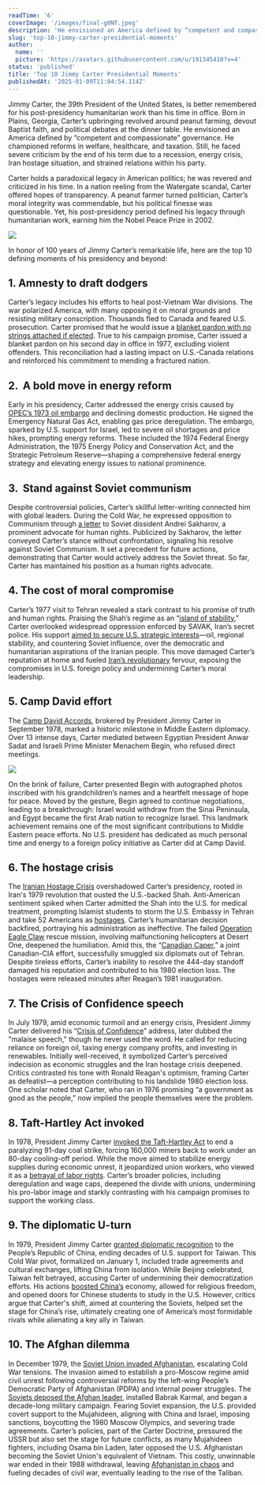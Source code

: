 ```yaml
---
readTime: '6'
coverImage: '/images/final-g0NT.jpeg'
description: 'He envisioned an America defined by “competent and compassionate” governance. He championed reforms in welfare, healthcare, and taxation. Still, he faced severe criticism by the end of his term due to a recession, energy crisis, Iran hostage situation, and strained relations within his party. '
slug: 'top-10-jimmy-carter-presidential-moments'
author:
  name: ''
  picture: 'https://avatars.githubusercontent.com/u/191345410?v=4'
status: 'published'
title: 'Top 10 Jimmy Carter Presidential Moments'
publishedAt: '2025-01-09T11:04:54.114Z'
---
```


Jimmy Carter, the 39th President of the United States, is better remembered for his post-presidency humanitarian work than his time in office. Born in Plains, Georgia, Carter’s upbringing revolved around peanut farming, devout Baptist faith, and political debates at the dinner table. He envisioned an America defined by “competent and compassionate” governance. He championed reforms in welfare, healthcare, and taxation. Still, he faced severe criticism by the end of his term due to a recession, energy crisis, Iran hostage situation, and strained relations within his party.

Carter holds a paradoxical legacy in American politics; he was revered and criticized in his time. In a nation reeling from the Watergate scandal, Carter offered hopes of transparency. A peanut farmer turned politician, Carter’s moral integrity was commendable, but his political finesse was questionable. Yet, his post-presidency period defined his legacy through humanitarian work, earning him the Nobel Peace Prize in 2002.

![](/images/ap7708040394_slide-9c439c24fdc53d05d5dceda9b90fbaed025acd32.jpg-k4ND.jpg)

In honor of 100 years of Jimmy Carter’s remarkable life, here are the top 10 defining moments of his presidency and beyond:

## 1. Amnesty to draft dodgers

Carter’s legacy includes his efforts to heal post-Vietnam War divisions. The war polarized America, with many opposing it on moral grounds and resisting military conscription. Thousands fled to Canada and feared U.S. prosecution. Carter promised that he would issue a [blanket pardon with no strings attached if elected](https://www.montrealgazette.com/opinion/article646929.html). True to his campaign promise, Carter issued a blanket pardon on his second day in office in 1977, excluding violent offenders. This reconciliation had a lasting impact on U.S.-Canada relations and reinforced his commitment to mending a fractured nation.

## 2.  A bold move in energy reform

Early in his presidency, Carter addressed the energy crisis caused by [OPEC’s 1973 oil embargo](https://ballotpedia.org/Natural_Gas_Policy_Act_of_1978) and declining domestic production. He signed the Emergency Natural Gas Act, enabling gas price deregulation. The embargo, sparked by U.S. support for Israel, led to severe oil shortages and price hikes, prompting energy reforms. These included the 1974 Federal Energy Administration, the 1975 Energy Policy and Conservation Act, and the Strategic Petroleum Reserve—shaping a comprehensive federal energy strategy and elevating energy issues to national prominence.

## 3.  Stand against Soviet communism

Despite controversial policies, Carter’s skillful letter-writing connected him with global leaders. During the Cold War, he expressed opposition to Communism through [a letter](https://www.nytimes.com/1977/02/18/archives/sakharov-receives-carter-letter-affirming-commitment-on-rights.html#) to Soviet dissident Andrei Sakharov, a prominent advocate for human rights. Publicized by Sakharov, the letter conveyed Carter’s stance without confrontation, signaling his resolve against Soviet Communism. It set a precedent for future actions, demonstrating that Carter would actively address the Soviet threat. So far, Carter has maintained his position as a human rights advocate.

## 4. The cost of moral compromise

Carter’s 1977 visit to Tehran revealed a stark contrast to his promise of truth and human rights. Praising the Shah’s regime as an “[island of stability](https://www.politico.com/story/2018/12/30/this-day-in-politics-december-31-1077103),” Carter overlooked widespread oppression enforced by SAVAK, Iran’s secret police. His support [aimed to secure U.S. strategic interests](https://www.ncr-iran.org/en/news/society/who-was-mohammad-reza-pahlavi-shah-irans-last-pahlavi-dictator/)—oil, regional stability, and countering Soviet influence, over the democratic and humanitarian aspirations of the Iranian people. This move damaged Carter’s reputation at home and fueled [Iran’s revolutionary](https://www.britannica.com/event/Iranian-Revolution) fervour, exposing the compromises in U.S. foreign policy and undermining Carter’s moral leadership.

## 5. Camp David effort

The [Camp David Accords](https://www.jimmycarterlibrary.gov/research/additional-resources/camp-david-accords/framework-for-peace-in-the-middle-east), brokered by President Jimmy Carter in September 1978, marked a historic milestone in Middle Eastern diplomacy. Over 13 intense days, Carter mediated between Egyptian President Anwar Sadat and Israeli Prime Minister Menachem Begin, who refused direct meetings.

![](/images/90-IwOT.jpeg)

On the brink of failure, Carter presented Begin with autographed photos inscribed with his grandchildren’s names and a heartfelt message of hope for peace. Moved by the gesture, Begin agreed to continue negotiations, leading to a breakthrough: Israel would withdraw from the Sinai Peninsula, and Egypt became the first Arab nation to recognize Israel. This landmark achievement remains one of the most significant contributions to Middle Eastern peace efforts. No U.S. president has dedicated as much personal time and energy to a foreign policy initiative as Carter did at Camp David.

## 6. The hostage crisis

The [Iranian Hostage Crisis](https://www.britannica.com/event/Iran-hostage-crisis) overshadowed Carter’s presidency, rooted in Iran's 1979 revolution that ousted the U.S.-backed Shah. Anti-American sentiment spiked when Carter admitted the Shah into the U.S. for medical treatment, prompting Islamist students to storm the U.S. Embassy in Tehran and take 52 Americans as [hostages](https://billofrightsinstitute.org/essays/jimmy-carter-and-the-iran-hostage-crisis). Carter’s humanitarian decision backfired, portraying his administration as ineffective. The failed [Operation Eagle Claw](https://www.britannica.com/event/Operation-Eagle-Claw) rescue mission, involving malfunctioning helicopters at Desert One, deepened the humiliation. Amid this, the “[Canadian Caper](https://www.whitehousehistory.org/jimmy-carter-iran-and-the-canadian-caper),” a joint Canadian-CIA effort, successfully smuggled six diplomats out of Tehran. Despite tireless efforts, Carter’s inability to resolve the 444-day standoff damaged his reputation and contributed to his 1980 election loss. The hostages were released minutes after Reagan’s 1981 inauguration.

## 7. The Crisis of Confidence speech

In July 1979, amid economic turmoil and an energy crisis, President Jimmy Carter delivered his “[Crisis of Confidence](https://www.pbs.org/wgbh/americanexperience/features/carter-crisis/)” address, later dubbed the "malaise speech," though he never used the word. He called for reducing reliance on foreign oil, taxing energy company profits, and investing in renewables. Initially well-received, it symbolized Carter’s perceived indecision as economic struggles and the Iran hostage crisis deepened. Critics contrasted his tone with Ronald Reagan's optimism, framing Carter as defeatist—a perception contributing to his landslide 1980 election loss. One scholar noted that Carter, who ran in 1976 promising “a government as good as the people,” now implied the people themselves were the problem.

## 8. Taft-Hartley Act invoked

In 1978, President Jimmy Carter [invoked the Taft-Hartley Act](https://d.lib.msu.edu/vvl/1501) to end a paralyzing 91-day coal strike, forcing 160,000 miners back to work under an 80-day cooling-off period. While the move aimed to stabilize energy supplies during economic unrest, it jeopardized union workers, who viewed it as a [betrayal of labor rights](https://jacobin.com/2024/12/jimmy-carter-was-no-friend-of-union-workers-like-me). Carter’s broader policies, including deregulation and wage caps, deepened the divide with unions, undermining his pro-labor image and starkly contrasting with his campaign promises to support the working class.

## 9. The diplomatic U-turn

In 1979, President Jimmy Carter [granted diplomatic recognition](https://www.bbc.com/news/articles/cn446nmjp1vo) to the People’s Republic of China, ending decades of U.S. support for Taiwan. This Cold War pivot, formalized on January 1, included trade agreements and cultural exchanges, lifting China from isolation. While Beijing celebrated, Taiwan felt betrayed, accusing Carter of undermining their democratization efforts. His actions [boosted China’s](https://edition.cnn.com/2024/12/29/china/jimmy-carter-china-legacy-intl-hnk/index.html) economy, allowed for religious freedom, and opened doors for Chinese students to study in the U.S. However, critics argue that Carter's shift, aimed at countering the Soviets, helped set the stage for China’s rise, ultimately creating one of America’s most formidable rivals while alienating a key ally in Taiwan.

## 10. The Afghan dilemma

In December 1979, the [Soviet Union invaded Afghanistan](https://history.state.gov/milestones/1977-1980/soviet-invasion-afghanistan), escalating Cold War tensions. The invasion aimed to establish a pro-Moscow regime amid civil unrest following controversial reforms by the left-wing People’s Democratic Party of Afghanistan (PDPA) and internal power struggles. The [Soviets deposed the Afghan leader](https://www.bbc.co.uk/bitesize/guides/zwp86fr/revision/2), installed Babrak Karmal, and began a decade-long military campaign. Fearing Soviet expansion, the U.S. provided covert support to the Mujahideen, aligning with China and Israel, imposing sanctions, boycotting the 1980 Moscow Olympics, and severing trade agreements. Carter’s policies, part of the Carter Doctrine, pressured the USSR but also set the stage for future conflicts, as many Mujahideen fighters, including Osama bin Laden, later opposed the U.S. Afghanistan becoming the Soviet Union's equivalent of Vietnam. This costly, unwinnable war ended in their 1988 withdrawal, leaving [Afghanistan in chaos](https://progressive.org/op-eds/we-cant-forget-jimmy-carters-legacy-afghanistan-230315/) and fueling decades of civil war, eventually leading to the rise of the Taliban.